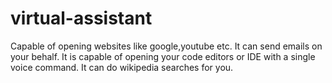 # virtual-assistant
Capable of opening websites like google,youtube etc. It can send emails on your behalf. It is capable of opening your code editors or IDE with a single voice command. It can do wikipedia searches for you.
